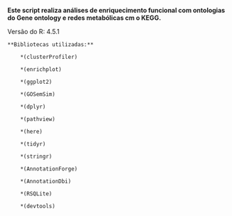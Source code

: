 **Este script realiza análises de enriquecimento funcional com ontologias do Gene ontology e redes metabólicas cm o KEGG.**

Versão do R: 4.5.1

    **Bibliotecas utilizadas:**

        *(clusterProfiler)
     
        *(enrichplot) 
      
        *(ggplot2)
      
        *(GOSemSim)
      
        *(dplyr) 
      
        *(pathview)
      
        *(here) 
      
        *(tidyr)
    
        *(stringr) 
     
        *(AnnotationForge) 
     
        *(AnnotationDbi)
     
        *(RSQLite)
      
        *(devtools)
  
  
